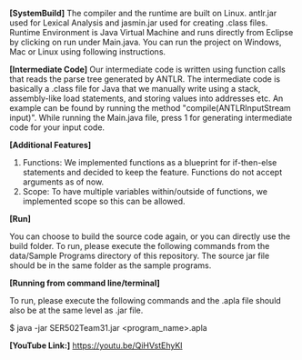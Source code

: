 **[SystemBuild]**
The compiler and the runtime are built on Linux.
antlr.jar used for Lexical Analysis and jasmin.jar used for creating .class files.
Runtime Environment is Java Virtual Machine and runs directly from Eclipse by clicking on run under Main.java.
You can run the project on Windows, Mac or Linux using following instructions.

**[Intermediate Code]**
Our intermediate code is written using function calls that reads the parse tree generated by ANTLR. The intermediate code is basically a .class file for Java that we manually write using a stack, assembly-like load statements, and storing values into addresses etc. An example can be found by running the method "compile(ANTLRInputStream input)". While running the Main.java file, press 1 for generating intermediate code for your input code.

**[Additional Features]**
1. Functions:
	We implemented functions as a blueprint for if-then-else statements and decided to keep the feature. Functions do not accept arguments as of now.
2. Scope:
	To have multiple variables within/outside of functions, we implemented scope so this can be allowed.
	
**[Run]**

You can choose to build the source code again, or you can directly use the build folder. To run, please execute the following commands from the data/Sample Programs directory of this repository. The source jar file should be in the same folder as the sample programs.

**[Running from command line/terminal]**

To run, please execute the following commands and the <program>.apla file should also be at the same level as .jar file.

$ java -jar SER502Team31.jar <program_name>.apla

**[YouTube Link:]** https://youtu.be/QiHVstEhyKI
